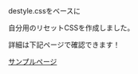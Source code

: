 <p>destyle.cssをベースに</p>
<p>自分用のリセットCSSを作成しました。</p>
<p>詳細は下記ページで確認できます！</p>
<a href="https://tzptzptzptzptzp.github.io/my-reset-css/">サンプルページ</a>